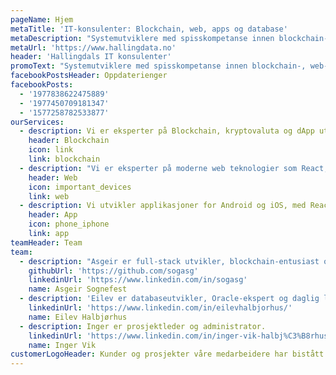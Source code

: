 ```yaml
---
pageName: Hjem
metaTitle: 'IT-konsulenter: Blockchain, web, apps og database'
metaDescription: "Systemutviklere med spisskompetanse innen blockchain-, web-, database- og app utvikling"
metaUrl: 'https://www.hallingdata.no'
header: 'Hallingdals IT konsulenter'
promoText: "Systemutviklere med spisskompetanse innen blockchain-, web-, database- og app utvikling"
facebookPostsHeader: Oppdaterienger
facebookPosts:
  - '1977838622475889'
  - '1977450709181347'
  - '1577258782533877'
ourServices:
  - description: Vi er eksperter på Blockchain, kryptovaluta og dApp utvikling.
    header: Blockchain
    icon: link
    link: blockchain
  - description: "Vi er eksperter på moderne web teknologier som React, Redux, TypeScript, Node.js og serverless."
    header: Web
    icon: important_devices
    link: web
  - description: Vi utvikler applikasjoner for Android og iOS, med React Native.
    header: App
    icon: phone_iphone
    link: app
teamHeader: Team
team:
  - description: "Asgeir er full-stack utvikler, blockchain-entusiast og har mastergrad i programutvikling."
    githubUrl: 'https://github.com/sogasg'
    linkedinUrl: 'https://www.linkedin.com/in/sogasg'
    name: Asgeir Sognefest
  - description: 'Eilev er databaseutvikler, Oracle-ekspert og daglig leder.'
    linkedinUrl: 'https://www.linkedin.com/in/eilevhalbjorhus/'
    name: Eilev Halbjørhus
  - description: Inger er prosjektleder og administrator.
    linkedinUrl: 'https://www.linkedin.com/in/inger-vik-halbj%C3%B8rhus-99713939/?ppe=1'
    name: Inger Vik
customerLogoHeader: Kunder og prosjekter våre medarbeidere har bistått
---
```


